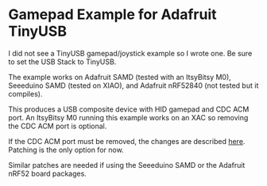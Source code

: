 # Gamepad Example for Adafruit TinyUSB

I did not see a TinyUSB gamepad/joystick example so I wrote one. Be sure to set
the USB Stack to TinyUSB.

The example works on Adafruit SAMD (tested with an ItsyBitsy M0), Seeeduino
SAMD (tested on XIAO), and Adafruit nRF52840 (not tested but it compiles).

This produces a USB composite device with HID gamepad and CDC ACM port. An
ItsyBitsy M0 running this example works on an XAC so removing the CDC ACM port
is optional.

If the CDC ACM port must be removed, the changes are described
[here](https://github.com/adafruit/Adafruit_TinyUSB_ArduinoCore/issues/19).
Patching is the only option for now.

Similar patches are needed if using the Seeeduino SAMD or the Adafruit nRF52
board packages.
